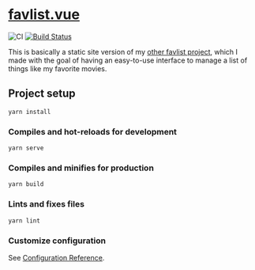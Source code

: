 # [favlist.vue](https://spenserblack.github.io/favlist.vue/)

![CI](https://github.com/spenserblack/favlist.vue/workflows/CI/badge.svg)
[![Build Status](https://travis-ci.com/spenserblack/favlist.vue.svg?branch=master)](https://travis-ci.com/spenserblack/favlist.vue)

This is basically a static site version of my [other favlist project][rust favlist],
which I made with the goal of having an easy-to-use interface to manage a list of things
like my favorite movies.

## Project setup
```
yarn install
```

### Compiles and hot-reloads for development
```
yarn serve
```

### Compiles and minifies for production
```
yarn build
```

### Lints and fixes files
```
yarn lint
```

### Customize configuration
See [Configuration Reference](https://cli.vuejs.org/config/).

[rust favlist]: https://github.com/spenserblack/favlist
